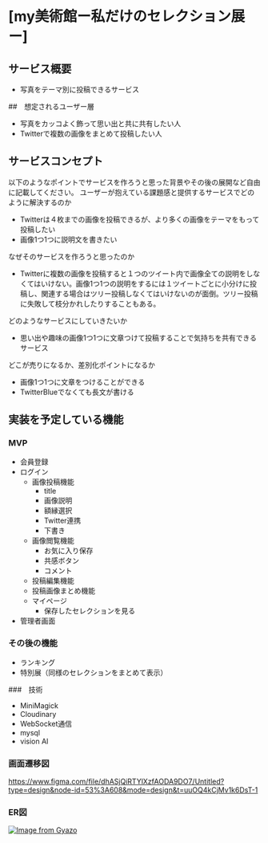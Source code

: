 # [my美術館ー私だけのセレクション展ー]

## サービス概要
- 写真をテーマ別に投稿できるサービス

##　想定されるユーザー層
- 写真をカッコよく飾って思い出と共に共有したい人
- Twitterで複数の画像をまとめて投稿したい人

## サービスコンセプト
以下のようなポイントでサービスを作ろうと思った背景やその後の展開など自由に記載してください。
ユーザーが抱えている課題感と提供するサービスでどのように解決するのか
- Twitterは４枚までの画像を投稿できるが、より多くの画像をテーマをもって投稿したい
- 画像1つ1つに説明文を書きたい

なぜそのサービスを作ろうと思ったのか
- Twitterに複数の画像を投稿すると１つのツイート内で画像全ての説明をしなくてはいけない。画像1つ1つの説明をするには１ツイートごとに小分けに投稿し、関連する場合はツリー投稿しなくてはいけないのが面倒。ツリー投稿に失敗して枝分かれしたりすることもある。

どのようなサービスにしていきたいか
- 思い出や趣味の画像1つ1つに文章つけて投稿することで気持ちを共有できるサービス

どこが売りになるか、差別化ポイントになるか
- 画像1つ1つに文章をつけることができる
- TwitterBlueでなくても長文が書ける

## 実装を予定している機能
### MVP
- 会員登録
- ログイン
  - 画像投稿機能
    - title
    - 画像説明
    - 額縁選択
    - Twitter連携
    - 下書き
  - 画像閲覧機能
    - お気に入り保存
    - 共感ボタン
    - コメント
  - 投稿編集機能
  - 投稿画像まとめ機能
  - マイページ
    - 保存したセレクションを見る
- 管理者画面

### その後の機能
- ランキング
- 特別展（同様のセレクションをまとめて表示）

###　技術
- MiniMagick
- Cloudinary
- WebSocket通信
- mysql
- vision AI

### 画面遷移図
https://www.figma.com/file/dhASjQiRTYlXzfAODA9DO7/Untitled?type=design&node-id=53%3A608&mode=design&t=uuOQ4kCjMv1k6DsT-1

### ER図
[![Image from Gyazo](https://i.gyazo.com/b36258184c2d2c9e168798e20d397be9.png)](https://gyazo.com/b36258184c2d2c9e168798e20d397be9)
